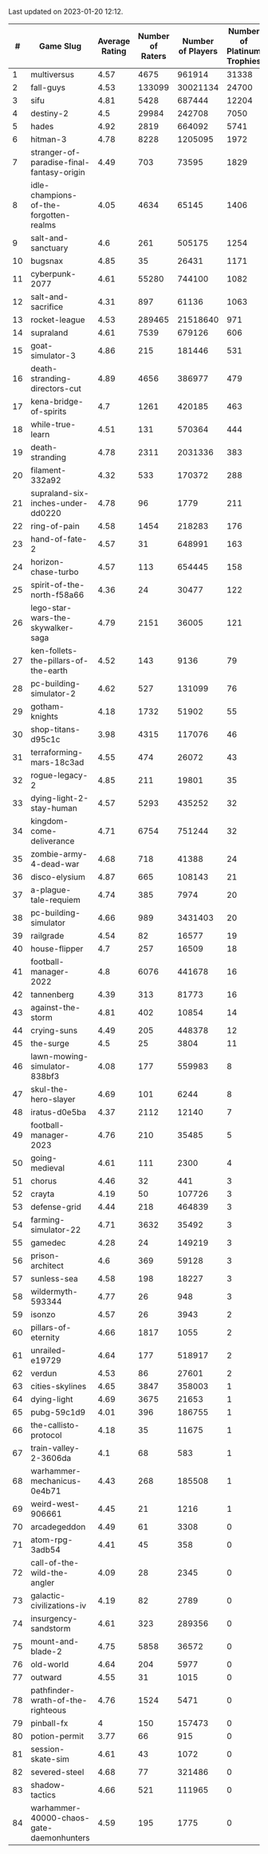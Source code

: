 Last updated on 2023-01-20 12:12.


|#|Game Slug|Average Rating|Number of Raters|Number of Players|Number of Platinum Trophies|Max Rarity (%)|
|---|---|---|---|---|---|---|
|1|multiversus|4.57|4675|961914|31338|75|
|2|fall-guys|4.53|133099|30021134|24700|0.8|
|3|sifu|4.81|5428|687444|12204|96|
|4|destiny-2|4.5|29984|242708|7050|94|
|5|hades|4.92|2819|664092|5741|89|
|6|hitman-3|4.78|8228|1205095|1972|47|
|7|stranger-of-paradise-final-fantasy-origin|4.49|703|73595|1829|98|
|8|idle-champions-of-the-forgotten-realms|4.05|4634|65145|1406|4|
|9|salt-and-sanctuary|4.6|261|505175|1254|83|
|10|bugsnax|4.85|35|26431|1171|97|
|11|cyberpunk-2077|4.61|55280|744100|1082|65|
|12|salt-and-sacrifice|4.31|897|61136|1063|91|
|13|rocket-league|4.53|289465|21518640|971|78|
|14|supraland|4.61|7539|679126|606|99|
|15|goat-simulator-3|4.86|215|181446|531|92|
|16|death-stranding-directors-cut|4.89|4656|386977|479|91|
|17|kena-bridge-of-spirits|4.7|1261|420185|463|94|
|18|while-true-learn|4.51|131|570364|444|93|
|19|death-stranding|4.78|2311|2031336|383|91|
|20|filament-332a92|4.32|533|170372|288|93|
|21|supraland-six-inches-under-dd0220|4.78|96|1779|211|99|
|22|ring-of-pain|4.58|1454|218283|176|96|
|23|hand-of-fate-2|4.57|31|648991|163|72|
|24|horizon-chase-turbo|4.57|113|654445|158|88|
|25|spirit-of-the-north-f58a66|4.36|24|30477|122|65|
|26|lego-star-wars-the-skywalker-saga|4.79|2151|36005|121|97|
|27|ken-follets-the-pillars-of-the-earth|4.52|143|9136|79|45|
|28|pc-building-simulator-2|4.62|527|131099|76|75|
|29|gotham-knights|4.18|1732|51902|55|25|
|30|shop-titans-d95c1c|3.98|4315|117076|46|97|
|31|terraforming-mars-18c3ad|4.55|474|26072|43|44|
|32|rogue-legacy-2|4.85|211|19801|35|3|
|33|dying-light-2-stay-human|4.57|5293|435252|32|7|
|34|kingdom-come-deliverance|4.71|6754|751244|32|30|
|35|zombie-army-4-dead-war|4.68|718|41388|24|67|
|36|disco-elysium|4.87|665|108143|21|28|
|37|a-plague-tale-requiem|4.74|385|7974|20|92|
|38|pc-building-simulator|4.66|989|3431403|20|48|
|39|railgrade|4.54|82|16577|19|98|
|40|house-flipper|4.7|257|16509|18|94|
|41|football-manager-2022|4.8|6076|441678|16|49|
|42|tannenberg|4.39|313|81773|16|88|
|43|against-the-storm|4.81|402|10854|14|37|
|44|crying-suns|4.49|205|448378|12|66|
|45|the-surge|4.5|25|3804|11|94|
|46|lawn-mowing-simulator-838bf3|4.08|177|559983|8|85|
|47|skul-the-hero-slayer|4.69|101|6244|8|95|
|48|iratus-d0e5ba|4.37|2112|12140|7|85|
|49|football-manager-2023|4.76|210|35485|5|79|
|50|going-medieval|4.61|111|2300|4|68|
|51|chorus|4.46|32|441|3|86|
|52|crayta|4.19|50|107726|3|23|
|53|defense-grid|4.44|218|464839|3|80|
|54|farming-simulator-22|4.71|3632|35492|3|77|
|55|gamedec|4.28|24|149219|3|27|
|56|prison-architect|4.6|369|59128|3|29|
|57|sunless-sea|4.58|198|18227|3|36|
|58|wildermyth-593344|4.77|26|948|3|17|
|59|isonzo|4.57|26|3943|2|57|
|60|pillars-of-eternity|4.66|1817|1055|2|81|
|61|unrailed-e19729|4.64|177|518917|2|9|
|62|verdun|4.53|86|27601|2|76|
|63|cities-skylines|4.65|3847|358003|1|72|
|64|dying-light|4.69|3675|21653|1|95|
|65|pubg-59c1d9|4.01|396|186755|1|73|
|66|the-callisto-protocol|4.18|35|11675|1|4|
|67|train-valley-2-3606da|4.1|68|583|1|89|
|68|warhammer-mechanicus-0e4b71|4.43|268|185508|1|25|
|69|weird-west-906661|4.45|21|1216|1|85|
|70|arcadegeddon|4.49|61|3308|0|90|
|71|atom-rpg-3adb54|4.41|45|358|0|98|
|72|call-of-the-wild-the-angler|4.09|28|2345|0|63|
|73|galactic-civilizations-iv|4.19|82|2789|0|80|
|74|insurgency-sandstorm|4.61|323|289356|0|5|
|75|mount-and-blade-2|4.75|5858|36572|0|26|
|76|old-world|4.64|204|5977|0|82|
|77|outward|4.55|31|1015|0|73|
|78|pathfinder-wrath-of-the-righteous|4.76|1524|5471|0|51|
|79|pinball-fx|4|150|157473|0|85|
|80|potion-permit|3.77|66|915|0|98|
|81|session-skate-sim|4.61|43|1072|0|27|
|82|severed-steel|4.68|77|321486|0|14|
|83|shadow-tactics|4.66|521|111965|0|2|
|84|warhammer-40000-chaos-gate-daemonhunters|4.59|195|1775|0|1|
